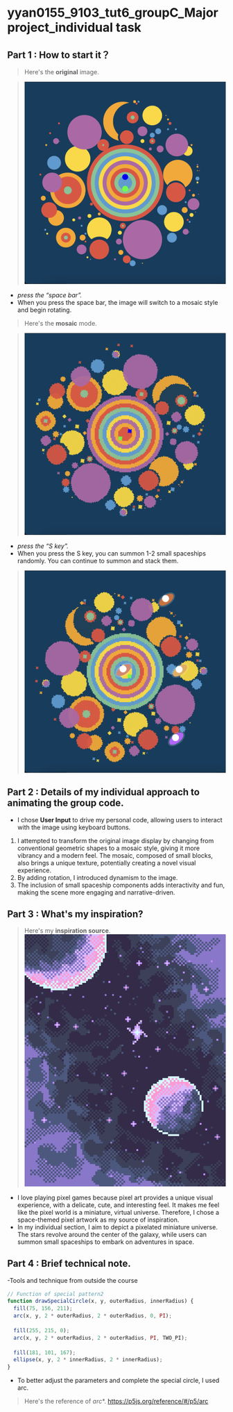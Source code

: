 # yyan0155_9103_tut6_groupC_Major project_individual task

## Part 1 : How to start it？

> Here's the **original** image.

>![Figure 1](assets/Figure1.png)

- *press the “space bar”.*
- When you press the space bar, the image will switch to a mosaic style and begin rotating.

> Here's the **mosaic** mode.

>![Figure 2](assets/Figure2.png)

- *press the “S key”.*
- When you press the S key, you can summon 1-2 small spaceships randomly. You can continue to summon and stack them.

>![Figure 3](assets/Figure3.png)

## Part 2 : Details of my individual approach to animating the group code.

- I chose **User Input** to drive my personal code, allowing users to interact with the image using keyboard buttons.
1. I attempted to transform the original image display by changing from conventional geometric shapes to a mosaic style, giving it more vibrancy and a modern feel. The mosaic, composed of small blocks, also brings a unique texture, potentially creating a novel visual experience. 
2. By adding rotation, I introduced dynamism to the image. 
3. The inclusion of small spaceship components adds interactivity and fun, making the scene more engaging and narrative-driven.

## Part 3 : What's my inspiration?

> Here's my **inspiration source**.
>![Figure 4](assets/Figure4.png)
- I love playing pixel games because pixel art provides a unique visual experience, with a delicate, cute, and interesting feel. It makes me feel like the pixel world is a miniature, virtual universe. Therefore, I chose a space-themed pixel artwork as my source of inspiration.
- In my individual section, I aim to depict a pixelated miniature universe. The stars revolve around the center of the galaxy, while users can summon small spaceships to embark on adventures in space.

## Part 4 : Brief technical note.
-Tools and technique from outside the course
```js
// Function of special pattern2
function drawSpecialCircle(x, y, outerRadius, innerRadius) {
  fill(75, 156, 211);
  arc(x, y, 2 * outerRadius, 2 * outerRadius, 0, PI);

  fill(255, 215, 0);
  arc(x, y, 2 * outerRadius, 2 * outerRadius, PI, TWO_PI);

  fill(181, 101, 167);
  ellipse(x, y, 2 * innerRadius, 2 * innerRadius);
}
```

- To better adjust the parameters and complete the special circle, I used arc.

> Here's the reference of *arc**.
>https://p5js.org/reference/#/p5/arc
